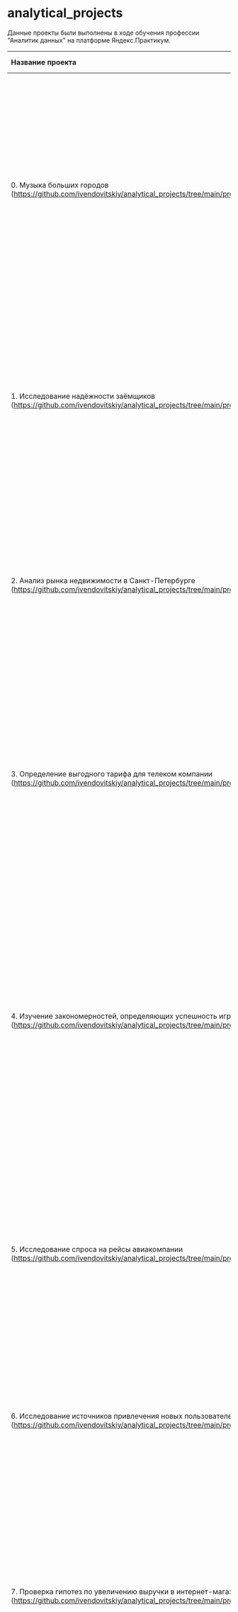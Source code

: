 # analytical_projects

Данные проекты были выполнены в ходе обучения профессии "Аналитик данных" на платформе Яндекс.Практикум.

| Название проекта | Задача проекта | Навыки и инструменты |
| :---------------------- | :---------------------- | :---------------------- |
| 0. Музыка больших городов (https://github.com/ivendovitskiy/analytical_projects/tree/main/project_0) | Сравнение Москвы и Петербурга окружено мифами: Москва — мегаполис, подчинённый жёсткому ритму рабочей недели; Петербург — город своеобразной культуры, непохожий на Москву. Некоторые мифы отражают действительность. Другие — пустые стереотипы. Бизнес должен отличать первые от вторых, чтобы принимать рациональные решения. На реальных данных Яндекс.Музыки проверить данные и сравнить поведение пользователей двух столиц | *предобработка данных, Python, Pandas* |
| 1. Исследование надёжности заёмщиков (https://github.com/ivendovitskiy/analytical_projects/tree/main/project_1) | На основе данных кредитного отдела банка исследовал влияние семейного положения и количества детей на факт погашения кредита в срок. Была получена информация о данных. Определены и обработаны пропуски. Заменены типы данных на соответствующие хранящимся данным. Удалены дубликаты. Категоризованы данные. Один датафрейм декомпозирован на три | *предобработка данных, Python, Pandas* |
| 2. Анализ рынка недвижимости в Санкт-Петербурге (https://github.com/ivendovitskiy/analytical_projects/tree/main/project_2) | На основе данных сервиса Яндекс.Недвижимость определена рыночная стоимость объектов недвижимости разного типа, типичные параметры квартир, в зависимости от удаленности от центра. Проведена предобработка данных. Добавлены новые данные. Построены гистограммы, боксплоты, диаграммы рассеивания | *Python, Pandas, Matplotlib, исследовательский анализ данных, визуализация данных, предобработка данных* |
| 3. Определение выгодного тарифа для телеком компании (https://github.com/ivendovitskiy/analytical_projects/tree/main/project_3) | Проведен предварительный анализ использования тарифов на выборке клиентов, проанализировано поведение клиентов при использовании услуг оператора и рекомендованы оптимальные наборы услуг для пользователей. Проведена предобработка данных, их анализ. Проверены гипотезы о различии выручки абонентов разных тарифов и различии выручки абонентов из Москвы и других регионов | *Python, Pandas, Matplotlib, NumPy, SciPy, описательная статистика, проверка статистических гипотез* |
| 4. Изучение закономерностей, определяющих успешность игр (https://github.com/ivendovitskiy/analytical_projects/tree/main/project_4) | Выявлены параметры, определяющие успешность игры в разных регионах мира. На основании этого подготовлен отчет для магазина компьютерных игр для планирования рекламных кампаний. Проведена предобработка данных, анализ. Выбран актуальный период для анализа. Составлены портреты пользователей каждого региона. Проверены гипотезы: средние пользовательские рейтинги платформ Xbox One и PC одинаковые; средние пользовательские рейтинги жанров Action и Sports разные. При анализе использовал критерий Стьюдента для независимых выборок | *Python, Pandas, Matplotlib, NumPy, SciPy, описательная статистика, проверка статистических гипотез* |
| 5. Исследование спроса на рейсы авиакомпании (https://github.com/ivendovitskiy/analytical_projects/tree/main/project_5) | Проект автоматически проверяется в тренажёре SQL. В самостоятельном проекте этого курса работа идёт с базой данных, которая хранит информацию о венчурных фондах и инвестициях в компании-стартапы. Эта база данных основана на датасете Startup Investments, опубликованном на популярной платформе для соревнований по исследованию данных Kaggle | *SQL, PostgreSQL* |
| 6. Исследование источников привлечения новых пользователей (https://github.com/ivendovitskiy/analytical_projects/tree/main/project_6) | Проведен анализ данных от ProcrastinatePRO+. Рассчитаны различные метрики, использован когортный анализ: LTV, CAC, Retention rate, DAU, WAU, MAU и т.д. Использованы уже написанные ранее функции расчёта метрик. Сделаны правильные выводы по полученным данным | *Python, Pandas, Matplotlib, когортный анализ, юнит-экономика, продуктовые метрики, Seaborn* |
| 7. Проверка гипотез по увеличению выручки в интернет-магазине (https://github.com/ivendovitskiy/analytical_projects/tree/main/project_7) | Проведена приоритизация гипотез по фреймворкам ICE и RICE. Затем провел анализ результатов A/B-теста, построил графики кумулятивной выручки, среднего чека, конверсии по группам, а затем посчитал статистическую значимость различий конверсий и средних чеков по сырым и очищенным данным. На основании анализа мной было принято решение о нецелесообразности дальнейшего проведения теста | *Python, Pandas, Matplotlib, SciPy, A/B-тестирование, проверка статистических гипотез* |
| 8. Исследования рынка общепита в Москве для принятия решения об открытии нового заведения (https://github.com/ivendovitskiy/analytical_projects/tree/main/project_8) | Проведено исследование - будет ли успешным и популярным на долгое время кафе, в котором гостей обслуживают роботы-официанты. По результатам анализа подготовлена презентация для инвесторов с рекомендациями. В построении графиков я использовали библиотеки seaborn и plotly | *Python, Pandas, Seaborn, Plotly, визуализация данных*|
| 9. Анализ пользовательского поведения в мобильном приложении (https://github.com/ivendovitskiy/analytical_projects/tree/main/project_9) | В данном проекте мной были изучены принципы событийной аналитики. Я построил воронку продаж, исследовал путь пользователей до покупки. Проанализировал результаты A/B-теста введения новых шрифтов. Сравнил 2 контрольных группы между собой, убедился в правильном разделении трафика, а затем сравнил с тестовой группой. Выявлено, что новый шрифт значительно не повлияет на поведение пользователей | *A/B-тестирование, Python, Pandas, Matplotlib, Seaborn, событийная аналитика, продуктовые метрики, Plotly, проверка статистических гипотез, визуализация данных* |
| 10. Создание дашборда по пользовательским событиям для агрегатора новостей (https://github.com/ivendovitskiy/analytical_projects/tree/main/project_10) | Работу над этим проектом я провел на удаленной машине в сервисе Yandex.Cloud. Мной был установлен PostgreSQL, развернута база данных. Затем я написал скрипт пайплайна, который позволил собирать данные за определенный временной период, и настроил его автономную работу через crontab. Для визуализации собранных данных я написал скрипт дашборда с несколькими фильтрами и также запустил его на удаленной машине. По результатам была подготовлена презентация с полученными графиками | *Python, SQLAlchemy, PostgreSQL, dash, Tableau, продуктовые метрики, построение дашбордов* |
| 11. Прогнозирование вероятности оттока пользователей для фитнес-центров (https://github.com/ivendovitskiy/analytical_projects/tree/main/project_11) | В данном проекте использовано машинное обучение. Спрогнозирована вероятность оттока (на уровне следующего месяца) для каждого клиента; сформированы типичные портреты пользователей: выделены наиболее яркие группы, охарактеризованы их основные свойства; проанализированы основные признаки, наиболее сильно влияющие на отток | *Python, Pandas, Scikit-learn, Matplotlib, Seaborn, машинное обучение, классификация, кластеризация* |
| 12. Финальный проект, состоящий из трёх подпроектов: сегментация пользователей Интернет-магазина, анализ результатов внедрения новой платежной воронки с помощью A/B-теста и исследование рынка книг через SQL-запросы (https://github.com/ivendovitskiy/analytical_projects/tree/main/project_12) | 1) Сегментировать покупателей по профилю потребления; 2) Провести оценку результата A/B-теста; 3) Проанализировать базу данных | *Python, Pandas, Matplotlib, Scikit-learn, машинное обучение, кластеризация, SciPy, A/B-тестирование, проверка статистических гипотез, Tableau, визуализация данных, SQL, SQLAlchemy, PostgreSQL* |
